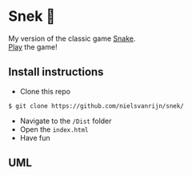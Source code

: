 # Snek :snake:
My version of the classic game [Snake](https://en.wikipedia.org/wiki/Snake_(video_game)). </br>
[Play](https://nielsvanrijn.github.io/snek/dist/) the game!

## Install instructions
- Clone this repo
```
$ git clone https://github.com/nielsvanrijn/snek/
```
- Navigate to the ```/Dist``` folder
- Open the ```index.html```
- Have fun

## UML
